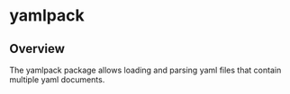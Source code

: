 # yamlpack

## Overview

The yamlpack package allows loading and parsing yaml files that contain multiple yaml documents.
